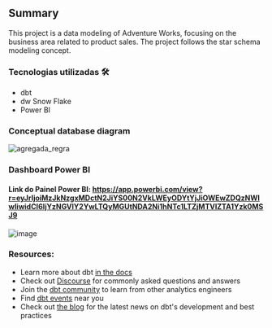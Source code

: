 ## Summary
This project is a data modeling of Adventure Works, focusing on the business area related to product sales. The project follows the star schema modeling concept.
### Tecnologias utilizadas 🛠
- dbt
- dw Snow Flake
- Power BI
  
### Conceptual database diagram
![agregada_regra](https://github.com/user-attachments/assets/1cf4a2e8-4424-4917-8853-4575ff45c8ad)

### Dashboard Power BI
#### Link do Painel Power BI: https://app.powerbi.com/view?r=eyJrIjoiMzJkNzgxMDctN2JiYS00N2VkLWEyODYtYjJiOWEwZDQzNWIwIiwidCI6IjYzNGVlY2YwLTQyMGUtNDA2Ni1hNTc1LTZjMTVlZTA1Yzk0MSJ9
![image](https://github.com/user-attachments/assets/e08a8f57-a897-4d29-9924-1cd3e173f5c0)



### Resources:
- Learn more about dbt [in the docs](https://docs.getdbt.com/docs/introduction)
- Check out [Discourse](https://discourse.getdbt.com/) for commonly asked questions and answers
- Join the [dbt community](https://getdbt.com/community) to learn from other analytics engineers
- Find [dbt events](https://events.getdbt.com) near you
- Check out [the blog](https://blog.getdbt.com/) for the latest news on dbt's development and best practices
